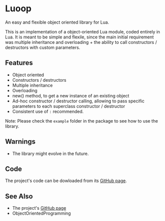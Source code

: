 Luoop
=====

An easy and flexible object oriented library for Lua.

This is an implementation of a object-oriented Lua module, coded entirely in Lua.
It is meant to be simple and flexile, since the main initial requirement was multiple inheritance and overloading + the ability
to call constructors / destructors with custom parameters.

Features
--------

* Object oriented
* Constructors / destructors
* Multiple inheritance
* Overloading
* new() method, to get a new instance of an existing object
* Ad-hoc constructor / destructor calling, allowing to pass specific parameters to each superclass constructor / destructor
* Consistent use of `:` recommended.

Note: Please check the `example` folder in the package to see how to use the library.

Warnings
--------

* The library might evolve in the future.

Code
----

The project's code can be dowloaded from its [GitHub page][gh].

See Also
--------

* The project's [GitHub page][gh]
* ObjectOrientedProgramming

[gh]: https://github.com/TeddyEngel/Luoop

